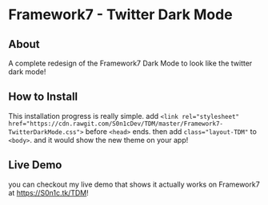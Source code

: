 # Framework7 - Twitter Dark Mode
## About
A complete redesign of the Framework7 Dark Mode to look like the twitter dark mode!
## How to Install
This installation progress is really simple. add `<link rel="stylesheet" href="https://cdn.rawgit.com/S0n1cDev/TDM/master/Framework7-TwitterDarkMode.css">` before `<head>` ends. then add `class="layout-TDM"` to `<body>`. and it would show the new theme on your app!
## Live Demo
you can checkout my live demo that shows it actually works on Framework7 at <a href="https://S0n1c.tk/TDM">https://S0n1c.tk/TDM</a>!
